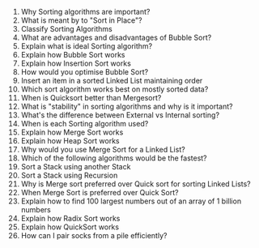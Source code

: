 1. Why Sorting algorithms are important?
2. What is meant by to "Sort in Place"?
3. Classify Sorting Algorithms
4. What are advantages and disadvantages of Bubble Sort?
5. Explain what is ideal Sorting algorithm?
6. Explain how Bubble Sort works
7. Explain how Insertion Sort works
8. How would you optimise Bubble Sort?
9. Insert an item in a sorted Linked List maintaining order
10. Which sort algorithm works best on mostly sorted data?
11. When is Quicksort better than Mergesort?
12. What is "stability" in sorting algorithms and why is it important?
13. What's the difference between External vs Internal sorting?
14. When is each Sorting algorithm used?
15. Explain how Merge Sort works
16. Explain how Heap Sort works
17. Why would you use Merge Sort for a Linked List?
18. Which of the following algorithms would be the fastest?
19. Sort a Stack using another Stack
20. Sort a Stack using Recursion
21. Why is Merge sort preferred over Quick sort for sorting Linked Lists?
22. When Merge Sort is preferred over Quick Sort?
23. Explain how to find 100 largest numbers out of an array of 1 billion numbers
24. Explain how Radix Sort works
25. Explain how QuickSort works
26. How can I pair socks from a pile efficiently?
